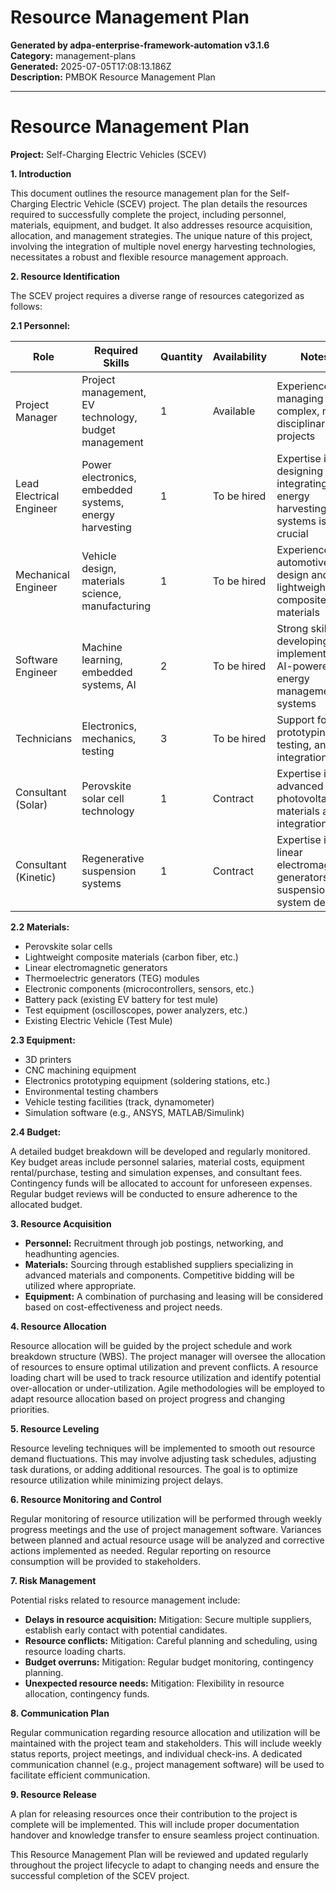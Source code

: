 # Resource Management Plan

**Generated by adpa-enterprise-framework-automation v3.1.6**  
**Category:** management-plans  
**Generated:** 2025-07-05T17:08:13.186Z  
**Description:** PMBOK Resource Management Plan

---

# Resource Management Plan

**Project:** Self-Charging Electric Vehicles (SCEV)

**1. Introduction**

This document outlines the resource management plan for the Self-Charging Electric Vehicle (SCEV) project.  The plan details the resources required to successfully complete the project, including personnel, materials, equipment, and budget.  It also addresses resource acquisition, allocation, and management strategies.  The unique nature of this project, involving the integration of multiple novel energy harvesting technologies, necessitates a robust and flexible resource management approach.

**2. Resource Identification**

The SCEV project requires a diverse range of resources categorized as follows:

**2.1 Personnel:**

| Role                     | Required Skills                                      | Quantity | Availability | Notes                                                                     |
|--------------------------|------------------------------------------------------|----------|---------------|-----------------------------------------------------------------------------|
| Project Manager          | Project management, EV technology, budget management   | 1        | Available     | Experienced in managing complex, multi-disciplinary projects                 |
| Lead Electrical Engineer | Power electronics, embedded systems, energy harvesting | 1        | To be hired   | Expertise in designing and integrating energy harvesting systems is crucial |
| Mechanical Engineer      | Vehicle design, materials science, manufacturing      | 1        | To be hired   | Experience with automotive design and lightweight composite materials        |
| Software Engineer         | Machine learning, embedded systems, AI                | 2        | To be hired   | Strong skills in developing and implementing AI-powered energy management systems |
| Technicians              | Electronics, mechanics, testing                        | 3        | To be hired   | Support for prototyping, testing, and integration                           |
| Consultant (Solar)       | Perovskite solar cell technology                     | 1        | Contract      | Expertise in advanced photovoltaic materials and integration                 |
| Consultant (Kinetic)     | Regenerative suspension systems                      | 1        | Contract      | Expertise in linear electromagnetic generators and suspension system design     |


**2.2 Materials:**

*   Perovskite solar cells
*   Lightweight composite materials (carbon fiber, etc.)
*   Linear electromagnetic generators
*   Thermoelectric generators (TEG) modules
*   Electronic components (microcontrollers, sensors, etc.)
*   Battery pack (existing EV battery for test mule)
*   Test equipment (oscilloscopes, power analyzers, etc.)
*   Existing Electric Vehicle (Test Mule)


**2.3 Equipment:**

*   3D printers
*   CNC machining equipment
*   Electronics prototyping equipment (soldering stations, etc.)
*   Environmental testing chambers
*   Vehicle testing facilities (track, dynamometer)
*   Simulation software (e.g., ANSYS, MATLAB/Simulink)


**2.4 Budget:**

A detailed budget breakdown will be developed and regularly monitored.  Key budget areas include personnel salaries, material costs, equipment rental/purchase, testing and simulation expenses, and consultant fees.  Contingency funds will be allocated to account for unforeseen expenses.  Regular budget reviews will be conducted to ensure adherence to the allocated budget.

**3. Resource Acquisition**

*   **Personnel:** Recruitment through job postings, networking, and headhunting agencies.
*   **Materials:** Sourcing through established suppliers specializing in advanced materials and components.  Competitive bidding will be utilized where appropriate.
*   **Equipment:**  A combination of purchasing and leasing will be considered based on cost-effectiveness and project needs.


**4. Resource Allocation**

Resource allocation will be guided by the project schedule and work breakdown structure (WBS).  The project manager will oversee the allocation of resources to ensure optimal utilization and prevent conflicts.  A resource loading chart will be used to track resource utilization and identify potential over-allocation or under-utilization.  Agile methodologies will be employed to adapt resource allocation based on project progress and changing priorities.

**5. Resource Leveling**

Resource leveling techniques will be implemented to smooth out resource demand fluctuations.  This may involve adjusting task schedules, adjusting task durations, or adding additional resources. The goal is to optimize resource utilization while minimizing project delays.

**6. Resource Monitoring and Control**

Regular monitoring of resource utilization will be performed through weekly progress meetings and the use of project management software.  Variances between planned and actual resource usage will be analyzed and corrective actions implemented as needed.  Regular reporting on resource consumption will be provided to stakeholders.

**7. Risk Management**

Potential risks related to resource management include:

*   **Delays in resource acquisition:** Mitigation: Secure multiple suppliers, establish early contact with potential candidates.
*   **Resource conflicts:** Mitigation:  Careful planning and scheduling, using resource loading charts.
*   **Budget overruns:** Mitigation:  Regular budget monitoring, contingency planning.
*   **Unexpected resource needs:** Mitigation:  Flexibility in resource allocation, contingency funds.


**8. Communication Plan**

Regular communication regarding resource allocation and utilization will be maintained with the project team and stakeholders.  This will include weekly status reports, project meetings, and individual check-ins.  A dedicated communication channel (e.g., project management software) will be used to facilitate efficient communication.

**9.  Resource Release**

A plan for releasing resources once their contribution to the project is complete will be implemented.  This will include proper documentation handover and knowledge transfer to ensure seamless project continuation.


This Resource Management Plan will be reviewed and updated regularly throughout the project lifecycle to adapt to changing needs and ensure the successful completion of the SCEV project.
